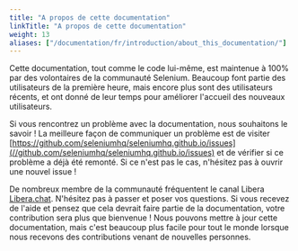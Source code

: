 ```yaml
---
title: "A propos de cette documentation"
linkTitle: "A propos de cette documentation"
weight: 13
aliases: ["/documentation/fr/introduction/about_this_documentation/"]  
---
```


Cette documentation, tout comme le code lui-même, est maintenue à 100% 
par des volontaires de la communauté Selenium.
Beaucoup font partie des utilisateurs de la première heure,
mais encore plus sont des utilisateurs récents,
et ont donné de leur temps pour améliorer l'accueil des nouveaux utilisateurs.

Si vous rencontrez un problème avec la documentation, nous souhaitons le savoir !
La meilleure façon de communiquer un problème est de visiter
[https://github.com/seleniumhq/seleniumhq.github.io/issues](//github.com/seleniumhq/seleniumhq.github.io/issues)
et de vérifier si ce problème a déjà été remonté.
Si ce n'est pas le cas, n'hésitez pas à ouvrir une nouvel issue !

De nombreux membre de la communauté fréquentent le canal Libera [Libera.chat](https://libera.chat/). 
N'hésitez pas à passer et poser vos questions. 
Si vous recevez de l'aide et pensez que cela devrait faire partie de la documentation, 
votre contribution sera plus que bienvenue !
Nous pouvons mettre à jour cette documentation,
mais c'est beaucoup plus facile pour tout le monde
lorsque nous recevons des contributions venant de nouvelles personnes.
